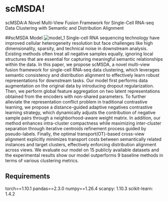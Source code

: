 # scMSDA!
scMSDA:A Novel Multi-View Fusion Framework for Single-Cell RNA-seq Data Clustering with Semantic and Distribution Alignment

##scMSDA Model
![model_1](https://github.com/user-attachments/assets/33b1c0dd-c425-43b3-abbc-2071423e6de6)
Single-cell RNA sequencing technology have improved cellular heterogeneity resolution but face challenges like high dimensionality, sparsity, and technical noise in downstream analysis. Existing methods often treat all negative samples equally, ignoring local structures that are essential for capturing meaningful semantic relationships within the data. In this paper, we propose scMSDA, a novel multi-view fusion framework for single-cell RNA-seq data clustering, which leverages semantic consistency and distribution alignment to effectively learn robust representations for downstream tasks. Our model first performs data augmentation on the original data by introducing dropout regularization. Then, we perform global feature aggregation on two latent representations obtained from the encoders with non-shared parameters. To further alleviate the representation conflict problem in traditional contrastive learning, we propose a distance-guided adaptive negatives contrastive learning strategy, which dynamically adjusts the contribution of negative sample pairs through a neighborhood-aware weight matrix. In addition, our method enhances intra-cluster compactness while maximizing inter-cluster separation through iterative centroids refinement process guided by pseudo-labels. Finally, the optimal transport(OT)-based cross-view alignment explicitly minimizes transport costs between semantically related instances and target clusters, effectively enforcing distribution alignment across views. We evaluate our model on 15 publicly available datasets and the experimental results show our model outperforms 9 baseline methods in terms of various clustering metrics.
## Requirements
torch==1.10.1
pandas==2.3.0
numpy==1.26.4
scanpy: 1.10.3
scikit-learn: 1.4.2

